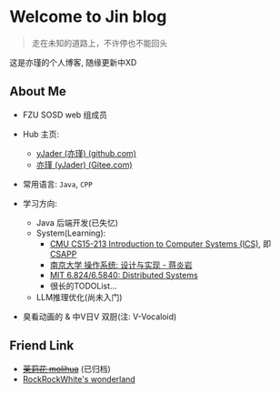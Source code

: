 # Welcome to Jin blog

> 走在未知的道路上，不许停也不能回头

这是亦瑾的个人博客, 随缘更新中XD

## About Me

- FZU SOSD web 组成员
- Hub 主页:

  - [yJader (亦瑾) (github.com)](https://github.com/yJader)
  - [亦瑾 (yJader) (Gitee.com)](https://gitee.com/yJader)

- 常用语言: `Java`, `CPP`
- 学习方向:
  - Java 后端开发(已失忆)
  - System(Learning):
    - [CMU CS15-213 Introduction to Computer Systems (ICS)](https://www.cs.cmu.edu/~213/), 即[CSAPP](https://csapp.cs.cmu.edu/)
    - [南京大学 操作系统: 设计与实现 - 蒋炎岩](https://jyywiki.cn/OS/2024/)
    - [MIT 6.824/6.5840: Distributed Systems](https://pdos.csail.mit.edu/6.824/index.html)
    - 很长的TODOList...
  - LLM推理优化(尚未入门)

- 臭看动画的 & 中V日V 双厨(注: V-Vocaloid)

## Friend Link

- ~~[茉莉花 molihua](https://molihua.wiki/)~~ (已归档)
- [RockRockWhite's wonderland](https://www.rockrockwhite.cn/categories/distributed%20system)
